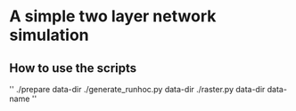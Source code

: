 # A simple two layer network simulation

## How to use the scripts

''
./prepare data-dir
./generate_runhoc.py data-dir
./raster.py data-dir data-name
''
